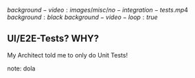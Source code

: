 $background-video:images/misc/no-integration-tests.mp4$
$background:black$
$background-video-loop:true$

## UI/E2E-Tests? WHY?

My Architect told me to only do Unit Tests!

note:
dola
